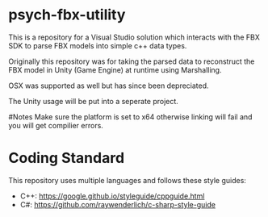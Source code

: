 # psych-fbx-utility
This is a repository for a Visual Studio solution which interacts with the FBX SDK to parse FBX models into simple c++ data types.

Originally this repository was for taking the parsed data to reconstruct the FBX model in Unity (Game Engine) at runtime using Marshalling.

OSX was supported as well but has since been depreciated.

The Unity usage will be put into a seperate project.

#Notes 
Make sure the platform is set to x64 otherwise linking will fail and you will get compilier errors.

# Coding Standard
This repository uses multiple languages and follows these style guides:
- C++:	https://google.github.io/styleguide/cppguide.html
- C#: 	https://github.com/raywenderlich/c-sharp-style-guide
